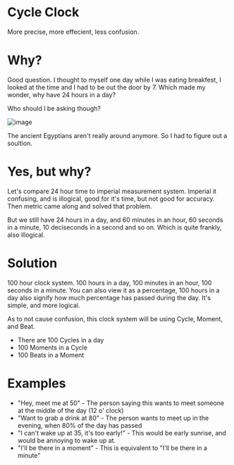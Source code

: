 # Cycle Clock
More precise, more effecient, less confusion.

# Why?
Good question.
I thought to myself one day while I was eating breakfest, I looked at the time and I had to be out the door by 7.
Which made my wonder, why have 24 hours in a day?

Who should I be asking though?

![image](https://github.com/fchb1239/100-Hour-Clock/assets/29258204/697787f9-c5be-414e-8553-1d34c6ddbcf8)

The ancient Egyptians aren't really around anymore.
So I had to figure out a soultion.

# Yes, but why?
Let's compare 24 hour time to imperial measurement system.
Imperial it confusing, and is illogical, good for it's time, but not good for accuracy.
Then metric came along and solved that problem.

But we still have 24 hours in a day, and 60 minutes in an hour, 60 seconds in a minute, 10 deciseconds in a second and so on.
Which is quite frankly, also illogical.

# Solution
100 hour clock system. 100 hours in a day, 100 minutes in an hour, 100 seconds in a minute.
You can also view it as a percentage, 100 hours in a day also signify how much percentage has passed during the day.
It's simple, and more logical.

As to not cause confusion, this clock system will be using Cycle, Moment, and Beat.
- There are 100 Cycles in a day
- 100 Moments in a Cycle
- 100 Beats in a Moment

# Examples
- "Hey, meet me at 50" - The person saying this wants to meet someone at the middle of the day (12 o' clock)
- "Want to grab a drink at 80" - The person wants to meet up in the evening, when 80% of the day has passed
- "I can't wake up at 35, it's too early!" - This would be early sunrise, and would be annoying to wake up at.
- "I'll be there in a moment" - This is equivalent to "I'll be there in a minute"
